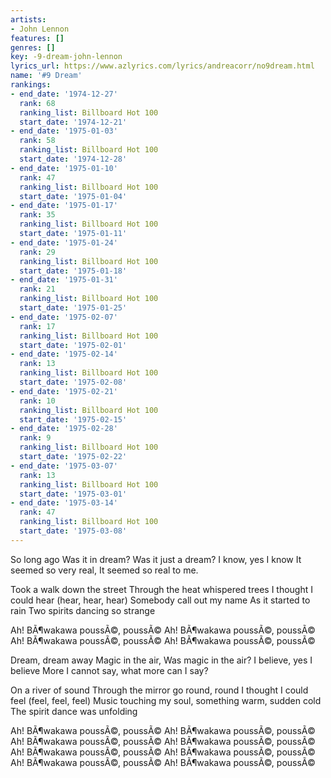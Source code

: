 ```yaml
---
artists:
- John Lennon
features: []
genres: []
key: -9-dream-john-lennon
lyrics_url: https://www.azlyrics.com/lyrics/andreacorr/no9dream.html
name: '#9 Dream'
rankings:
- end_date: '1974-12-27'
  rank: 68
  ranking_list: Billboard Hot 100
  start_date: '1974-12-21'
- end_date: '1975-01-03'
  rank: 58
  ranking_list: Billboard Hot 100
  start_date: '1974-12-28'
- end_date: '1975-01-10'
  rank: 47
  ranking_list: Billboard Hot 100
  start_date: '1975-01-04'
- end_date: '1975-01-17'
  rank: 35
  ranking_list: Billboard Hot 100
  start_date: '1975-01-11'
- end_date: '1975-01-24'
  rank: 29
  ranking_list: Billboard Hot 100
  start_date: '1975-01-18'
- end_date: '1975-01-31'
  rank: 21
  ranking_list: Billboard Hot 100
  start_date: '1975-01-25'
- end_date: '1975-02-07'
  rank: 17
  ranking_list: Billboard Hot 100
  start_date: '1975-02-01'
- end_date: '1975-02-14'
  rank: 13
  ranking_list: Billboard Hot 100
  start_date: '1975-02-08'
- end_date: '1975-02-21'
  rank: 10
  ranking_list: Billboard Hot 100
  start_date: '1975-02-15'
- end_date: '1975-02-28'
  rank: 9
  ranking_list: Billboard Hot 100
  start_date: '1975-02-22'
- end_date: '1975-03-07'
  rank: 13
  ranking_list: Billboard Hot 100
  start_date: '1975-03-01'
- end_date: '1975-03-14'
  rank: 47
  ranking_list: Billboard Hot 100
  start_date: '1975-03-08'
---
```


So long ago
Was it in dream?
Was it just a dream?
I know, yes I know
It seemed so very real,
It seemed so real to me.

Took a walk down the street
Through the heat whispered trees
I thought I could hear (hear, hear, hear)
Somebody call out my name
As it started to rain
Two spirits dancing so strange

Ah! BÃ¶wakawa poussÃ©, poussÃ©
Ah! BÃ¶wakawa poussÃ©, poussÃ©
Ah! BÃ¶wakawa poussÃ©, poussÃ©
Ah! BÃ¶wakawa poussÃ©, poussÃ©

Dream, dream away
Magic in the air,
Was magic in the air?
I believe, yes I believe
More I cannot say, what more can I say?

On a river of sound
Through the mirror go round, round
I thought I could feel (feel, feel, feel)
Music touching my soul, something warm, sudden cold
The spirit dance was unfolding

Ah! BÃ¶wakawa poussÃ©, poussÃ©
Ah! BÃ¶wakawa poussÃ©, poussÃ©
Ah! BÃ¶wakawa poussÃ©, poussÃ©
Ah! BÃ¶wakawa poussÃ©, poussÃ©
Ah! BÃ¶wakawa poussÃ©, poussÃ©
Ah! BÃ¶wakawa poussÃ©, poussÃ©
Ah! BÃ¶wakawa poussÃ©, poussÃ©
Ah! BÃ¶wakawa poussÃ©, poussÃ©




